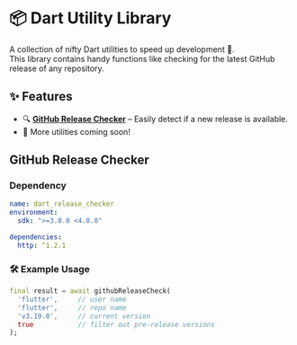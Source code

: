 # 📦 Dart Utility Library

A collection of nifty Dart utilities to speed up development 🚀.  
This library contains handy functions like checking for the latest GitHub release of any repository.

## ✨ Features

- 🔍 **[GitHub Release Checker](#github-release-checker)** – Easily detect if a new release is available.
- 🧰 More utilities coming soon!

## GitHub Release Checker

### Dependency
```yaml
name: dart_release_checker
environment:
  sdk: ">=3.0.0 <4.0.0"

dependencies:
  http: ^1.2.1
```

### 🛠️ Example Usage

```dart
final result = await githubReleaseCheck(
  'flutter',     // user name
  'flutter',     // repo name
  'v3.19.0',     // current version
  true           // filter out pre-release versions
);
```
